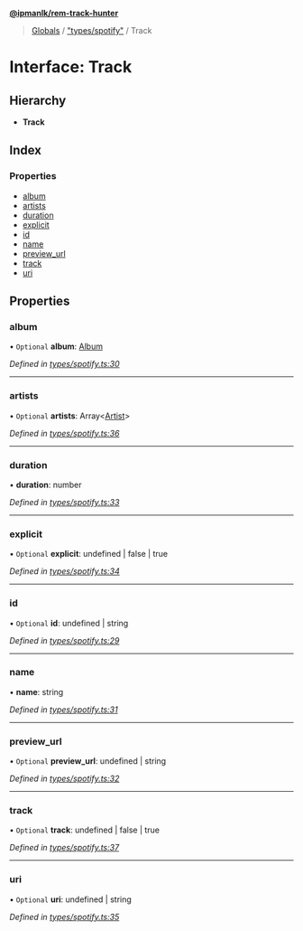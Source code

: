 **[@ipmanlk/rem-track-hunter](../README.md)**

> [Globals](../globals.md) / ["types/spotify"](../modules/_types_spotify_.md) / Track

# Interface: Track

## Hierarchy

* **Track**

## Index

### Properties

* [album](_types_spotify_.track.md#album)
* [artists](_types_spotify_.track.md#artists)
* [duration](_types_spotify_.track.md#duration)
* [explicit](_types_spotify_.track.md#explicit)
* [id](_types_spotify_.track.md#id)
* [name](_types_spotify_.track.md#name)
* [preview\_url](_types_spotify_.track.md#preview_url)
* [track](_types_spotify_.track.md#track)
* [uri](_types_spotify_.track.md#uri)

## Properties

### album

• `Optional` **album**: [Album](_types_spotify_.album.md)

*Defined in [types/spotify.ts:30](https://github.com/ipmanlk/rem-track-hunter/blob/1b078d0/lib/types/spotify.ts#L30)*

___

### artists

• `Optional` **artists**: Array\<[Artist](_types_spotify_.artist.md)>

*Defined in [types/spotify.ts:36](https://github.com/ipmanlk/rem-track-hunter/blob/1b078d0/lib/types/spotify.ts#L36)*

___

### duration

•  **duration**: number

*Defined in [types/spotify.ts:33](https://github.com/ipmanlk/rem-track-hunter/blob/1b078d0/lib/types/spotify.ts#L33)*

___

### explicit

• `Optional` **explicit**: undefined \| false \| true

*Defined in [types/spotify.ts:34](https://github.com/ipmanlk/rem-track-hunter/blob/1b078d0/lib/types/spotify.ts#L34)*

___

### id

• `Optional` **id**: undefined \| string

*Defined in [types/spotify.ts:29](https://github.com/ipmanlk/rem-track-hunter/blob/1b078d0/lib/types/spotify.ts#L29)*

___

### name

•  **name**: string

*Defined in [types/spotify.ts:31](https://github.com/ipmanlk/rem-track-hunter/blob/1b078d0/lib/types/spotify.ts#L31)*

___

### preview\_url

• `Optional` **preview\_url**: undefined \| string

*Defined in [types/spotify.ts:32](https://github.com/ipmanlk/rem-track-hunter/blob/1b078d0/lib/types/spotify.ts#L32)*

___

### track

• `Optional` **track**: undefined \| false \| true

*Defined in [types/spotify.ts:37](https://github.com/ipmanlk/rem-track-hunter/blob/1b078d0/lib/types/spotify.ts#L37)*

___

### uri

• `Optional` **uri**: undefined \| string

*Defined in [types/spotify.ts:35](https://github.com/ipmanlk/rem-track-hunter/blob/1b078d0/lib/types/spotify.ts#L35)*
